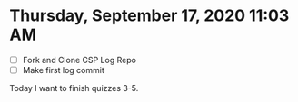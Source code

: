 # Thursday, September 17, 2020 11:03 AM
- [ ] Fork and Clone CSP Log Repo
- [ ] Make first log commit

Today I want to finish quizzes 3-5.
